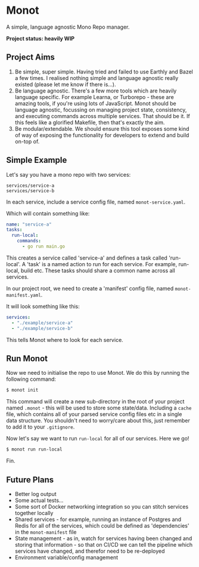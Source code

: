 # Monot

A simple, language agnostic Mono Repo manager.

__Project status: heavily WIP__

## Project Aims

1. Be simple, super simple. Having tried and failed to use Earthly and Bazel a few times. I realised nothing simple and language agnostic really existed (please let me know if there is...).
2. Be language agnostic. There's a few more tools which are heavily language specific. For example Learna, or Turborepo - these are amazing tools, if you're using lots of JavaScript. Monot should be language agnostic, focussing on managing project state, consistency, and executing commands across multiple services. That should be it. If this feels like a glorified Makefile, then that's exactly the aim.
3. Be modular/extendable. We should ensure this tool exposes some kind of way of exposing the functionality for developers to extend and build on-top of.

## Simple Example

Let's say you have a mono repo with two services:

```
services/service-a
services/service-b
```

In each service, include a service config file, named `monot-service.yaml`.

Which will contain something like:

```yaml
name: "service-a"
tasks:
  run-local:
    commands:
      - go run main.go
```

This creates a service called 'service-a' and defines a task called 'run-local'. A 'task' is a named action to run for each service. For example, run-local, build etc. These tasks should share a common name across all services.

In our project root, we need to create a 'manifest' config file, named `monot-manifest.yaml`.

It will look something like this:

```yaml
services:
  - "./example/service-a"
  - "./example/service-b"
```

This tells Monot where to look for each service.

## Run Monot

Now we need to initialise the repo to use Monot. We do this by running the following command:

```bash
$ monot init
```

This command will create a new sub-directory in the root of your project named `.monot` - this will be used to store some state/data. Including a `cache` file, which contains all of your parsed service config files etc in a single data structure. You shouldn't need to worry/care about this, just remember to add it to your `.gitignore`.

Now let's say we want to run `run-local` for all of our services. Here we go!

```bash
$ monot run run-local
```

Fin.

## Future Plans
- Better log output
- Some actual tests...
- Some sort of Docker networking integration so you can stitch services together locally
- Shared services - for example, running an instance of Postgres and Redis for all of the services, which could be defined as 'dependencies' in the `monot-manifest` file
- State management - as in, watch for services having been changed and storing that information - so that on CI/CD we can tell the pipeline which services have changed, and therefor need to be re-deployed
- Environment variable/config management